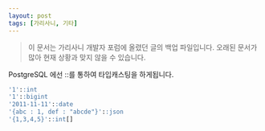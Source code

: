 ```yaml
---
layout: post
tags: [가리사니, 기타]
---
```


> 이 문서는 가리사니 개발자 포럼에 올렸던 글의 백업 파일입니다.
오래된 문서가 많아 현재 상황과 맞지 않을 수 있습니다.


PostgreSQL 에선 ::를 통하여 타입캐스팅을 하게됩니다.

``` sql
'1'::int
'1'::bigint
'2011-11-11'::date
'{abc : 1, def : "abcde"}'::json
'{1,3,4,5}'::int[]
```